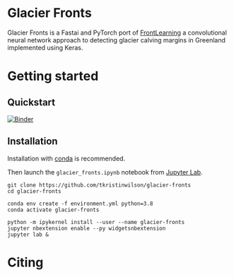 # Glacier Fronts

Glacier Fronts is a Fastai and PyTorch port of [FrontLearning]() a convolutional neural network approach to detecting glacier calving margins in Greenland implemented using Keras.

# Getting started

## Quickstart

[![Binder](https://binder.pangeo.io/badge_logo.svg)](https://binder.pangeo.io/v2/gh/tkristinwilson/glacier-fronts/master)

## Installation
Installation with [conda](https://www.anaconda.com/distribution/) is recommended.

Then launch the `glacier_fronts.ipynb` notebook from [Jupyter Lab](https://jupyter.org).

    git clone https://github.com/tkristinwilson/glacier-fronts
    cd glacier-fronts
    
    conda env create -f environment.yml python=3.8
    conda activate glacier-fronts

    python -m ipykernel install --user --name glacier-fronts
    jupyter nbextension enable --py widgetsnbextension
    jupyter lab &
    
# Citing
